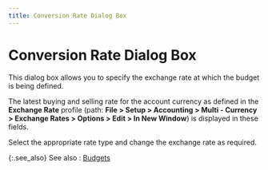 ```yaml
---
title: Conversion Rate Dialog Box
---
```


# Conversion Rate Dialog Box


This dialog box allows you to specify the exchange rate at which the  budget is being defined.


The latest buying and selling rate for the account currency as defined  in the **Exchange Rate** profile (path:  **File &gt; Setup &gt; Accounting &gt; 
 Multi - Currency &gt; Exchange Rates &gt; Options &gt; Edit &gt; In New 
 Window**) is displayed in these fields.


Select the appropriate rate type and change the exchange rate as required.


{:.see_also}
See also
: [Budgets]({{site.acc_baseurl}}/budgeting/budgets.html)
